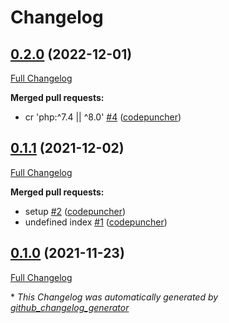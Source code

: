 # Changelog

## [0.2.0](https://github.com/itinerisltd/preconnect-cleaner/tree/0.2.0) (2022-12-01)

[Full Changelog](https://github.com/itinerisltd/preconnect-cleaner/compare/0.1.1...0.2.0)

**Merged pull requests:**

- cr 'php:^7.4 || ^8.0' [\#4](https://github.com/ItinerisLtd/preconnect-cleaner/pull/4) ([codepuncher](https://github.com/codepuncher))

## [0.1.1](https://github.com/itinerisltd/preconnect-cleaner/tree/0.1.1) (2021-12-02)

[Full Changelog](https://github.com/itinerisltd/preconnect-cleaner/compare/0.1.0...0.1.1)

**Merged pull requests:**

- setup [\#2](https://github.com/ItinerisLtd/preconnect-cleaner/pull/2) ([codepuncher](https://github.com/codepuncher))
- undefined index [\#1](https://github.com/ItinerisLtd/preconnect-cleaner/pull/1) ([codepuncher](https://github.com/codepuncher))

## [0.1.0](https://github.com/itinerisltd/preconnect-cleaner/tree/0.1.0) (2021-11-23)

[Full Changelog](https://github.com/itinerisltd/preconnect-cleaner/compare/f73bc0f35a2f251d48a900159e26447427ef10aa...0.1.0)



\* *This Changelog was automatically generated by [github_changelog_generator](https://github.com/github-changelog-generator/github-changelog-generator)*
